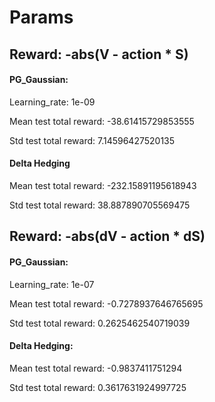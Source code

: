 # Params

## Reward: -abs(V - action * S)

#### PG_Gaussian: 

Learning_rate: 1e-09

Mean test total reward: -38.61415729853555

Std test total reward: 7.14596427520135

#### Delta Hedging

Mean test total reward: -232.15891195618943

Std test total reward: 38.887890705569475

## Reward: -abs(dV - action * dS)

#### PG_Gaussian: 

Learning_rate: 1e-07

Mean test total reward: -0.7278937646765695

Std test total reward: 0.2625462540719039

#### Delta Hedging:

Mean test total reward: -0.9837411751294

Std test total reward: 0.3617631924997725